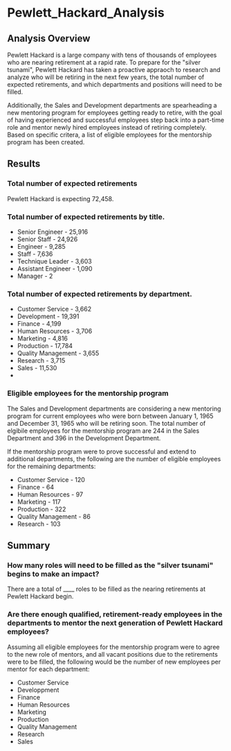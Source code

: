 # Pewlett_Hackard_Analysis

## Analysis Overview
Pewlett Hackard is a large company with tens of thousands of employees who are nearing retirement at a rapid rate. To prepare for the "silver tsunami", Pewlett Hackard has taken a proactive appraoch to research and analyze who will be retiring in the next few years, the total number of expected retirements, and which departments and positions will need to be filled.

Additionally, the Sales and Development departments are spearheading a new mentoring program for employees getting ready to retire, with the goal of having experienced and successful employees step back into a part-time role and mentor newly hired employees instead of retiring completely. Based on specific critera, a list of eligible employees for the mentorship program has been created.

## Results

### Total number of expected retirements
Pewlett Hackard is expecting 72,458.

### Total number of expected retirements by title.

- Senior Engineer - 25,916
- Senior Staff - 24,926
- Engineer - 9,285
- Staff - 7,636
- Technique Leader - 3,603
- Assistant Engineer - 1,090
- Manager - 2

### Total number of expected retirements by department.

- Customer Service - 3,662
- Development - 19,391
- Finance - 4,199
- Human Resources - 3,706
- Marketing - 4,816
- Production - 17,784
- Quality Management - 3,655
- Research - 3,715
- Sales - 11,530
- 
### Eligible employees for the mentorship program
The Sales and Development departments are considering a new mentoring program for current employees who were born between January 1, 1965 and December 31, 1965 who will be retiring soon. The total number of elgibile employees for the mentorship program are 244 in the Sales Department and 396 in the Development Department.

If the mentorship program were to prove successful and extend to additional departments, the following are the number of eligible employees for the remaining departments:

- Customer Service - 120
- Finance - 64
- Human Resources - 97
- Marketing - 117
- Production - 322
- Quality Management - 86
- Research - 103

## Summary

### How many roles will need to be filled as the "silver tsunami" begins to make an impact?
There are a total of ____ roles to be filled as the nearing retirements at Pewlett Hackard begin.

### Are there enough qualified, retirement-ready employees in the departments to mentor the next generation of Pewlett Hackard employees?
Assuming all eligible employees for the mentorship program were to agree to the new role of mentors, and all vacant positions due to the retirements were to be filled, the following would be the number of new employees per mentor for each department:

- Customer Service
- Developpment
- Finance
- Human Resources
- Marketing
- Production
- Quality Management
- Research
- Sales
